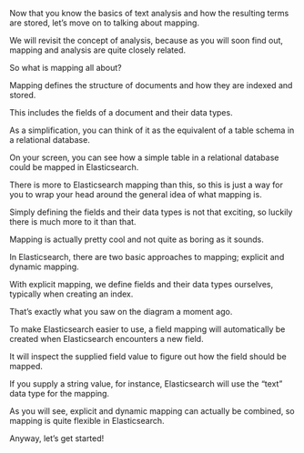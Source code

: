 Now that you know the basics of text analysis and how the resulting terms are stored, let’s move on to talking about mapping.

We will revisit the concept of analysis, because as you will soon find out, mapping and analysis are quite closely related.

So what is mapping all about?

Mapping defines the structure of documents and how they are indexed and stored.

This includes the fields of a document and their data types.

As a simplification, you can think of it as the equivalent of a table schema in a relational database.

On your screen, you can see how a simple table in a relational database could be mapped in Elasticsearch.

There is more to Elasticsearch mapping than this, so this is just a way for you to wrap your head around the general idea of what mapping is.

Simply defining the fields and their data types is not that exciting, so luckily there is much more to it than that.

Mapping is actually pretty cool and not quite as boring as it sounds.

In Elasticsearch, there are two basic approaches to mapping; explicit and dynamic mapping.

With explicit mapping, we define fields and their data types ourselves, typically when creating an index.

That’s exactly what you saw on the diagram a moment ago.

To make Elasticsearch easier to use, a field mapping will automatically be created when Elasticsearch encounters a new field.

It will inspect the supplied field value to figure out how the field should be mapped.

If you supply a string value, for instance, Elasticsearch will use the “text” data type for the mapping.

As you will see, explicit and dynamic mapping can actually be combined, so mapping is quite flexible in Elasticsearch.

Anyway, let’s get started!